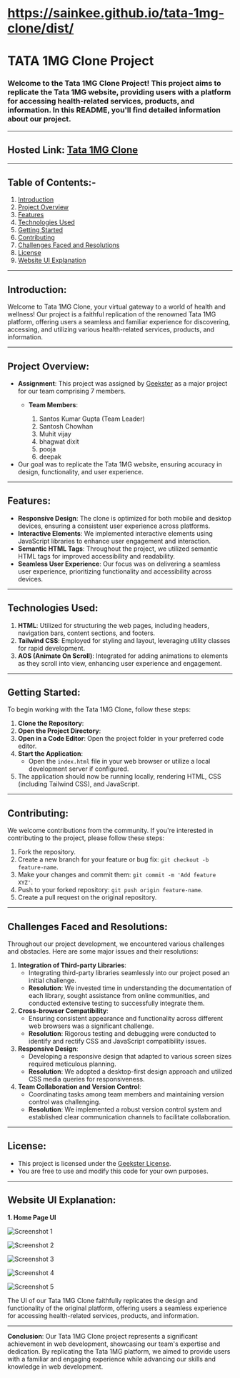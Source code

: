 # https://sainkee.github.io/tata-1mg-clone/dist/
# TATA 1MG Clone Project 

### Welcome to the Tata 1MG Clone Project! This project aims to replicate the Tata 1MG website, providing users with a platform for accessing health-related services, products, and information. In this README, you'll find detailed information about our project.

---

## Hosted Link: [Tata 1MG Clone](https://sainkee.github.io/tata-1mg-clone/dist/)

---

## Table of Contents:-
1. [Introduction](#introduction)
2. [Project Overview](#project)
3. [Features](#features)
4. [Technologies Used](#technologies-used)
5. [Getting Started](#getting-started)
6. [Contributing](#contributing)
7. [Challenges Faced and Resolutions](#challenges-faced-and-resolutions)
8. [License](#license)
9. [Website UI Explanation](#website-ui-explanation)

---

## Introduction:
Welcome to Tata 1MG Clone, your virtual gateway to a world of health and wellness! Our project is a faithful replication of the renowned Tata 1MG platform, offering users a seamless and familiar experience for discovering, accessing, and utilizing various health-related services, products, and information.

---

## Project Overview:
- **Assignment**: This project was assigned by [Geekster](https://www.geekster.in/) as a major project for our team comprising 7 members.
  - **Team Members**:

    1. Santos Kumar Gupta (Team Leader)
    2. Santosh Chowhan
    3. Muhit vijay
    4. bhagwat dixit
    5. pooja
    6. deepak
- Our goal was to replicate the Tata 1MG website, ensuring accuracy in design, functionality, and user experience.

---

## Features:
- **Responsive Design**: The clone is optimized for both mobile and desktop devices, ensuring a consistent user experience across platforms.
- **Interactive Elements**: We implemented interactive elements using JavaScript libraries to enhance user engagement and interaction.
- **Semantic HTML Tags**: Throughout the project, we utilized semantic HTML tags for improved accessibility and readability.
- **Seamless User Experience**: Our focus was on delivering a seamless user experience, prioritizing functionality and accessibility across devices.

---

## Technologies Used:  
1. **HTML**: Utilized for structuring the web pages, including headers, navigation bars, content sections, and footers.
2. **Tailwind CSS**: Employed for styling and layout, leveraging utility classes for rapid development.
3. **AOS (Animate On Scroll)**: Integrated for adding animations to elements as they scroll into view, enhancing user experience and engagement.

---

## Getting Started:
To begin working with the Tata 1MG Clone, follow these steps:
1. **Clone the Repository**: 
2. **Open the Project Directory**: 
3. **Open in a Code Editor**: Open the project folder in your preferred code editor.
4. **Start the Application**: 
   - Open the `index.html` file in your web browser or utilize a local development server if configured.
5. The application should now be running locally, rendering HTML, CSS (including Tailwind CSS), and JavaScript.

---

## Contributing:
We welcome contributions from the community. If you're interested in contributing to the project, please follow these steps:
1. Fork the repository.
2. Create a new branch for your feature or bug fix: `git checkout -b feature-name`.
3. Make your changes and commit them: `git commit -m 'Add feature XYZ'`.
4. Push to your forked repository: `git push origin feature-name`.
5. Create a pull request on the original repository.

---

## Challenges Faced and Resolutions:
Throughout our project development, we encountered various challenges and obstacles. Here are some major issues and their resolutions:
1. **Integration of Third-party Libraries**: 
   - Integrating third-party libraries seamlessly into our project posed an initial challenge.
   - **Resolution**: We invested time in understanding the documentation of each library, sought assistance from online communities, and conducted extensive testing to successfully integrate them.
2. **Cross-browser Compatibility**: 
   - Ensuring consistent appearance and functionality across different web browsers was a significant challenge.
   - **Resolution**: Rigorous testing and debugging were conducted to identify and rectify CSS and JavaScript compatibility issues.
3. **Responsive Design**: 
   - Developing a responsive design that adapted to various screen sizes required meticulous planning.
   - **Resolution**: We adopted a desktop-first design approach and utilized CSS media queries for responsiveness.
4. **Team Collaboration and Version Control**: 
   - Coordinating tasks among team members and maintaining version control was challenging.
   - **Resolution**: We implemented a robust version control system and established clear communication channels to facilitate collaboration.

---

## License:
- This project is licensed under the [Geekster License](LICENSE).
- You are free to use and modify this code for your own purposes.

---

## Website UI Explanation:
**1. Home Page UI**

![Screenshot 1](screenshots/1.png)

![Screenshot 2](screenshots/2.png)

![Screenshot 3](screenshots/3.png)

![Screenshot 4](screenshots/4.png)

![Screenshot 5](screenshots/5.png)

The UI of our Tata 1MG Clone faithfully replicates the design and functionality of the original platform, offering users a seamless experience for accessing health-related services, products, and information.

---

**Conclusion**: 
Our Tata 1MG Clone project represents a significant achievement in web development, showcasing our team's expertise and dedication. By replicating the Tata 1MG platform, we aimed to provide users with a familiar and engaging experience while advancing our skills and knowledge in web development.
